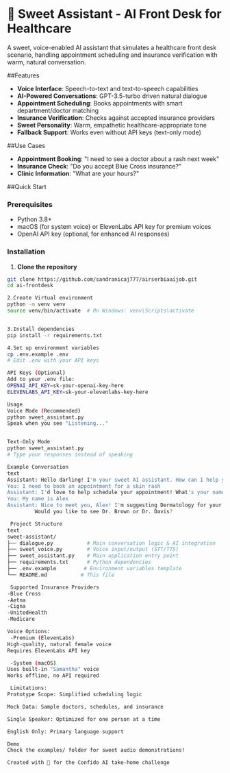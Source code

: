 # 🎀 Sweet Assistant - AI Front Desk for Healthcare

A sweet, voice-enabled AI assistant that simulates a healthcare front desk scenario, handling appointment scheduling and insurance verification with warm, natural conversation.

##Features

- **Voice Interface**: Speech-to-text and text-to-speech capabilities
- **AI-Powered Conversations**: GPT-3.5-turbo driven natural dialogue
- **Appointment Scheduling**: Books appointments with smart department/doctor matching
- **Insurance Verification**: Checks against accepted insurance providers
- **Sweet Personality**: Warm, empathetic healthcare-appropriate tone
- **Fallback Support**: Works even without API keys (text-only mode)

##Use Cases

- **Appointment Booking**: "I need to see a doctor about a rash next week"
- **Insurance Check**: "Do you accept Blue Cross insurance?"
- **Clinic Information**: "What are your hours?"

##Quick Start

### Prerequisites

- Python 3.8+
- macOS (for system voice) or ElevenLabs API key for premium voices
- OpenAI API key (optional, for enhanced AI responses)

### Installation

1. **Clone the repository**
```bash
git clone https://github.com/sandranicaj777/airserbiaaijob.git
cd ai-frontdesk

2.Create Virtual environment
python -m venv venv
source venv/bin/activate  # On Windows: venv\Scripts\activate


3.Install dependencies
pip install -r requirements.txt

4.Set up environment variables
cp .env.example .env
# Edit .env with your API keys

API Keys (Optional)
Add to your .env file:
OPENAI_API_KEY=sk-your-openai-key-here
ELEVENLABS_API_KEY=sk-your-elevenlabs-key-here

Usage
Voice Mode (Recommended)
python sweet_assistant.py
Speak when you see "Listening..."


Text-Only Mode
python sweet_assistant.py
# Type your responses instead of speaking

Example Conversation
text
Assistant: Hello darling! I'm your sweet AI assistant. How can I help you today?
You: I need to book an appointment for a skin rash
Assistant: I'd love to help schedule your appointment! What's your name, darling?
You: My name is Alex
Assistant: Nice to meet you, Alex! I'm suggesting Dermatology for your skin rash. 
         Would you like to see Dr. Brown or Dr. Davis?

 Project Structure
text
sweet-assistant/
├── dialogue.py           # Main conversation logic & AI integration
├── sweet_voice.py        # Voice input/output (STT/TTS)  
├── sweet_assistant.py    # Main application entry point
├── requirements.txt      # Python dependencies
├── .env.example         # Environment variables template
└── README.md           # This file

 Supported Insurance Providers
-Blue Cross
-Aetna
-Cigna
-UnitedHealth
-Medicare

Voice Options:
 -Premium (ElevenLabs)
High-quality, natural female voice
Requires ElevenLabs API key

 -System (macOS)
Uses built-in "Samantha" voice
Works offline, no API required

 Limitations:
Prototype Scope: Simplified scheduling logic

Mock Data: Sample doctors, schedules, and insurance

Single Speaker: Optimized for one person at a time

English Only: Primary language support

Demo
Check the examples/ folder for sweet audio demonstrations!

Created with 💖 for the Confido AI take-home challenge

